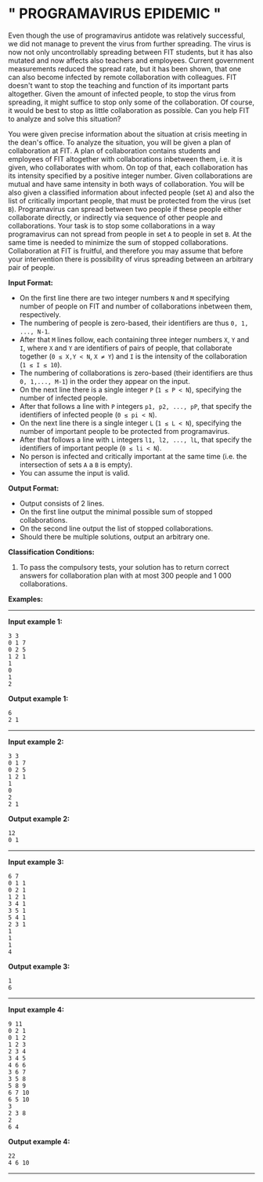 # " PROGRAMAVIRUS EPIDEMIC "


Even though the use of programavirus antidote was relatively successful, we did not manage to prevent the virus from further spreading. The virus is now not only uncontrollably spreading between FIT students, but it has also mutated and now affects also teachers and employees. Current government measurements reduced the spread rate, but it has been shown, that one can also become infected by remote collaboration with colleagues. FIT doesn't want to stop the teaching and function of its important parts altogether. Given the amount of infected people, to stop the virus from spreading, it might suffice to stop only some of the collaboration. Of course, it would be best to stop as little collaboration as possible. Can you help FIT to analyze and solve this situation?

You were given precise information about the situation at crisis meeting in the dean's office. To analyze the situation, you will be given a plan of collaboration at FIT. A plan of collaboration contains students and employees of FIT altogether with collaborations inbetween them, i.e. it is given, who collaborates with whom. On top of that, each collaboration has its intensity specified by a positive integer number. Given collaborations are mutual and have same intensity in both ways of collaboration. You will be also given a classified information about infected people (set `A`) and also the list of critically important people, that must be protected from the virus (set `B`). Programavirus can spread between two people if these people either collaborate directly, or indirectly via sequence of other people and collaborations. Your task is to stop some collaborations in a way programavirus can not spread from people in set `A` to people in set `B`. At the same time is needed to minimize the sum of stopped collaborations. Collaboration at FIT is fruitful, and therefore you may assume that before your intervention there is possibility of virus spreading between an arbitrary pair of people.

**Input Format:**

-   On the first line there are two integer numbers `N` and `M` specifying number of people on FIT and number of collaborations inbetween them, respectively.
-   The numbering of people is zero-based, their identifiers are thus `0, 1, ..., N-1`.
-   After that `M` lines follow, each containing three integer numbers `X`, `Y` and `I`, where `X` and `Y` are identifiers of pairs of people, that collaborate together (`0 ≤ X,Y < N`, `X ≠ Y`) and `I` is the intensity of the collaboration (`1 ≤ I ≤ 10`).
-   The numbering of collaborations is zero-based (their identifiers are thus `0, 1,..., M-1`) in the order they appear on the input.
-   On the next line there is a single integer `P` (`1 ≤ P < N`), specifying the number of infected people.
-   After that follows a line with `P` integers `p1, p2, ..., pP`, that specify the identifiers of infected people (`0 ≤ pi < N`).
-   On the next line there is a single integer `L` (`1 ≤ L < N`), specifying the number of important people to be protected from programavirus.
-   After that follows a line with `L` integers `l1, l2, ..., lL`, that specify the identifiers of important people (`0 ≤ li < N`).
-   No person is infected and critically important at the same time (i.e. the intersection of sets `A` a `B` is empty).
-   You can assume the input is valid.

**Output Format:**

-   Output consists of 2 lines.
-   On the first line output the minimal possible sum of stopped collaborations.
-   On the second line output the list of stopped collaborations.
-   Should there be multiple solutions, output an arbitrary one.

**Classification Conditions:**

1.  To pass the compulsory tests, your solution has to return correct answers for collaboration plan with at most 300 people and 1 000 collaborations.

**Examples:**

* * * * *

**Input example 1:**

    3 3
    0 1 7
    0 2 5
    1 2 1
    1
    0
    1
    2

**Output example 1:**

    6
    2 1

* * * * *

**Input example 2:**

    3 3
    0 1 7
    0 2 5
    1 2 1
    1
    0
    2
    2 1

**Output example 2:**

    12
    0 1

* * * * *

**Input example 3:**

    6 7
    0 1 1
    0 2 1
    1 2 1
    3 4 1
    3 5 1
    5 4 1
    2 3 1
    1
    1
    1
    4

**Output example 3:**

    1
    6

* * * * *

**Input example 4:**

    9 11
    0 2 1
    0 1 2
    1 2 3
    2 3 4
    3 4 5
    4 6 6
    3 6 7
    3 5 8
    5 8 9
    6 7 10
    6 5 10
    3
    2 3 8
    2
    6 4

**Output example 4:**

    22
    4 6 10

* * * * *
